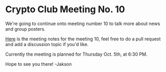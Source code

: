 # Crypto Club Meeting No. 10
We're going to continue onto meeting number 10 to talk more about news and group posters.

[Here](https://github.com/CryptoClubUMD/cryptoclub/blob/master/meeting-notes/f17/meeting-10.md) is the meeting notes for the meeting 10, feel free to do a pull request and add a discussion topic if you'd like.

Currently the meeting is planned for Thursday Oct. 5th, at 6:30 PM.

Hope to see you there!
-Jakson
